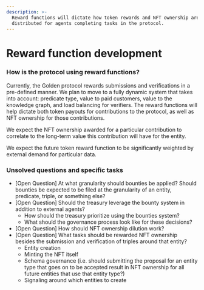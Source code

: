 ```yaml
---
description: >-
  Reward functions will dictate how token rewards and NFT ownership are
  distributed for agents completing tasks in the protocol.
---
```


# Reward function development

### How is the protocol using reward functions?

Currently, the Golden protocol rewards submissions and verifications in a pre-defined manner. We plan to move to a fully dynamic system that takes into account: predicate type, value to paid customers, value to the knowledge graph, and load balancing for verifiers. The reward functions will help dictate both token payouts for contributions to the protocol, as well as NFT ownership for those contributions.

We expect the NFT ownership awarded for a particular contribution to correlate to the long-term value this contribution will have for the entity.

We expect the future token reward function to be significantly weighted by external demand for particular data.

### Unsolved questions and specific tasks

* \[Open Question] At what granularity should bounties be applied? Should bounties be expected to be filed at the granularity of an entity, predicate, triple, or something else?
* \[Open Question] Should the treasury leverage the bounty system in addition to external agents?
  * How should the treasury prioritize using the bounties system?
  * What should the governance process look like for these decisions?
* \[Open Question] How should NFT ownership dilution work?
* \[Open Question] What tasks should be rewarded NFT ownership besides the submission and verification of triples around that entity?
  * Entity creation
  * Minting the NFT itself
  * Schema governance (i.e. should submitting the proposal for an entity type that goes on to be accepted result in NFT ownership for all future entities that use that entity type?)
  * Signaling around which entities to create
